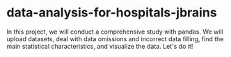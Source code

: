# data-analysis-for-hospitals-jbrains
 In this project, we will conduct a comprehensive study with pandas. We will upload datasets, deal with data omissions and incorrect data filling, find the main statistical characteristics, and visualize the data. Let's do it!
